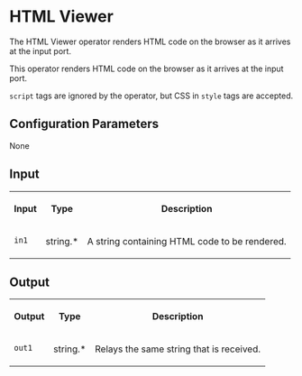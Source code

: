 <!-- loio1fa7e90f5d3341a1bb36b97b3185d2a0 -->

# HTML Viewer

The HTML Viewer operator renders HTML code on the browser as it arrives at the input port.



This operator renders HTML code on the browser as it arrives at the input port.

`script` tags are ignored by the operator, but CSS in `style` tags are accepted.



<a name="loio1fa7e90f5d3341a1bb36b97b3185d2a0__section_mqb_jjk_tgb"/>

## Configuration Parameters

None



<a name="loio1fa7e90f5d3341a1bb36b97b3185d2a0__section_r4z_kjk_tgb"/>

## Input


<table>
<tr>
<th valign="top">

Input

</th>
<th valign="top">

Type

</th>
<th valign="top">

Description

</th>
</tr>
<tr>
<td valign="top">

`in1`

</td>
<td valign="top">

string.\*

</td>
<td valign="top">

A string containing HTML code to be rendered.

</td>
</tr>
</table>



<a name="loio1fa7e90f5d3341a1bb36b97b3185d2a0__section_hwr_vjk_tgb"/>

## Output


<table>
<tr>
<th valign="top">

Output

</th>
<th valign="top">

Type

</th>
<th valign="top">

Description

</th>
</tr>
<tr>
<td valign="top">

`out1`

</td>
<td valign="top">

string.\*

</td>
<td valign="top">

Relays the same string that is received.

</td>
</tr>
</table>

